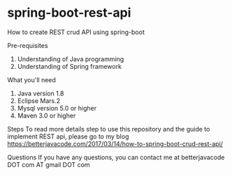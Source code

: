 # spring-boot-rest-api
How to create REST crud API using spring-boot

Pre-requisites 
1. Understanding of Java programming
2. Understanding of Spring framework

What you'll need 
1. Java version 1.8
2. Eclipse Mars.2 
3. Mysql version 5.0 or higher
4. Maven 3.0 or higher

Steps
To read more details step to use this repository and the guide to implement REST api, please go to my blog https://betterjavacode.com/2017/03/14/how-to-spring-boot-crud-rest-api/

Questions
If you have any questions, you can contact me at betterjavacode DOT com AT gmail DOT com
